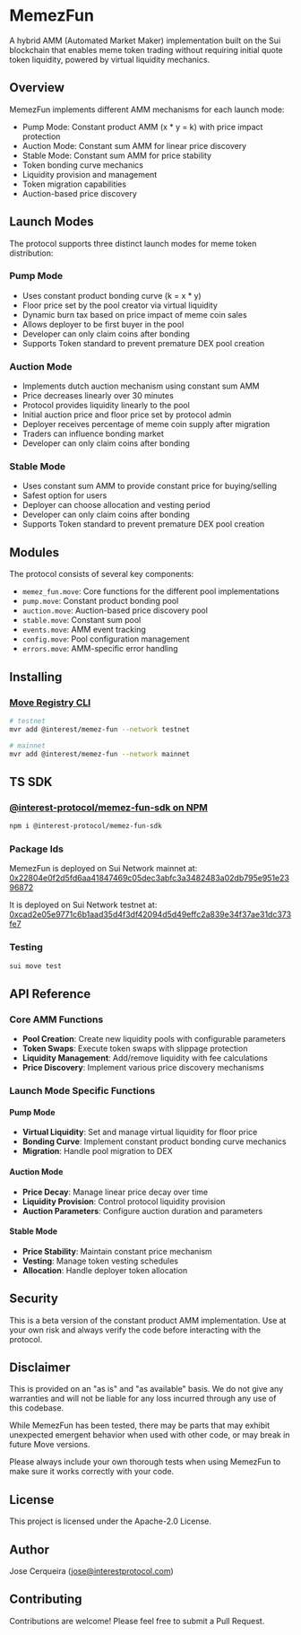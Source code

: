 # MemezFun

A hybrid AMM (Automated Market Maker) implementation built on the Sui blockchain that enables meme token trading without requiring initial quote token liquidity, powered by virtual liquidity mechanics.

## Overview

MemezFun implements different AMM mechanisms for each launch mode:

-   Pump Mode: Constant product AMM (x \* y = k) with price impact protection
-   Auction Mode: Constant sum AMM for linear price discovery
-   Stable Mode: Constant sum AMM for price stability
-   Token bonding curve mechanics
-   Liquidity provision and management
-   Token migration capabilities
-   Auction-based price discovery

## Launch Modes

The protocol supports three distinct launch modes for meme token distribution:

### Pump Mode

-   Uses constant product bonding curve (k = x \* y)
-   Floor price set by the pool creator via virtual liquidity
-   Dynamic burn tax based on price impact of meme coin sales
-   Allows deployer to be first buyer in the pool
-   Developer can only claim coins after bonding
-   Supports Token standard to prevent premature DEX pool creation

### Auction Mode

-   Implements dutch auction mechanism using constant sum AMM
-   Price decreases linearly over 30 minutes
-   Protocol provides liquidity linearly to the pool
-   Initial auction price and floor price set by protocol admin
-   Deployer receives percentage of meme coin supply after migration
-   Traders can influence bonding market
-   Developer can only claim coins after bonding

### Stable Mode

-   Uses constant sum AMM to provide constant price for buying/selling
-   Safest option for users
-   Deployer can choose allocation and vesting period
-   Developer can only claim coins after bonding
-   Supports Token standard to prevent premature DEX pool creation

## Modules

The protocol consists of several key components:

-   `memez_fun.move`: Core functions for the different pool implementations
-   `pump.move`: Constant product bonding pool
-   `auction.move`: Auction-based price discovery pool
-   `stable.move`: Constant sum pool
-   `events.move`: AMM event tracking
-   `config.move`: Pool configuration management
-   `errors.move`: AMM-specific error handling

## Installing

### [Move Registry CLI](https://docs.suins.io/move-registry)

```bash
# testnet
mvr add @interest/memez-fun --network testnet

# mainnet
mvr add @interest/memez-fun --network mainnet
```

## TS SDK

### [@interest-protocol/memez-fun-sdk on NPM](https://www.npmjs.com/package/@interest-protocol/memez-fun-sdk)

```bash
npm i @interest-protocol/memez-fun-sdk
```

### Package Ids

MemezFun is deployed on Sui Network mainnet at: [0x22804e0f2d5fd6aa41847469c05dec3abfc3a3482483a02db795e951e2396872](https://suiscan.xyz/mainnet/object/0x22804e0f2d5fd6aa41847469c05dec3abfc3a3482483a02db795e951e2396872/contracts)

It is deployed on Sui Network testnet at: [0xcad2e05e9771c6b1aad35d4f3df42094d5d49effc2a839e34f37ae31dc373fe7](https://suiscan.xyz/testnet/object/0xcad2e05e9771c6b1aad35d4f3df42094d5d49effc2a839e34f37ae31dc373fe7/contracts)

### Testing

```bash
sui move test
```

## API Reference

### Core AMM Functions

-   **Pool Creation**: Create new liquidity pools with configurable parameters
-   **Token Swaps**: Execute token swaps with slippage protection
-   **Liquidity Management**: Add/remove liquidity with fee calculations
-   **Price Discovery**: Implement various price discovery mechanisms

### Launch Mode Specific Functions

#### Pump Mode

-   **Virtual Liquidity**: Set and manage virtual liquidity for floor price
-   **Bonding Curve**: Implement constant product bonding curve mechanics
-   **Migration**: Handle pool migration to DEX

#### Auction Mode

-   **Price Decay**: Manage linear price decay over time
-   **Liquidity Provision**: Control protocol liquidity provision
-   **Auction Parameters**: Configure auction duration and parameters

#### Stable Mode

-   **Price Stability**: Maintain constant price mechanism
-   **Vesting**: Manage token vesting schedules
-   **Allocation**: Handle deployer token allocation

## Security

This is a beta version of the constant product AMM implementation. Use at your own risk and always verify the code before interacting with the protocol.

## Disclaimer

This is provided on an "as is" and "as available" basis. We do not give any warranties and will not be liable for any loss incurred through any use of this codebase.

While MemezFun has been tested, there may be parts that may exhibit unexpected emergent behavior when used with other code, or may break in future Move versions.

Please always include your own thorough tests when using MemezFun to make sure it works correctly with your code.

## License

This project is licensed under the Apache-2.0 License.

## Author

Jose Cerqueira (jose@interestprotocol.com)

## Contributing

Contributions are welcome! Please feel free to submit a Pull Request.
